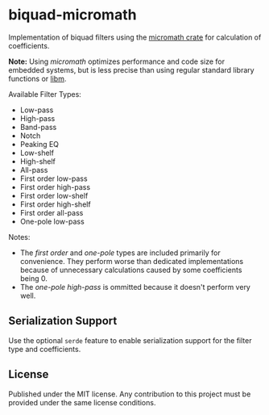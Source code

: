 # biquad-micromath

Implementation of biquad filters using the [micromath crate](https://crates.io/crates/micromath) for calculation of coefficients.

**Note:** Using *micromath* optimizes performance and code size for embedded systems, but is less precise than using regular standard library functions or [libm](https://crates.io/crates/libm).

Available Filter Types:

- Low-pass
- High-pass
- Band-pass
- Notch
- Peaking EQ
- Low-shelf
- High-shelf
- All-pass
- First order low-pass
- First order high-pass
- First order low-shelf
- First order high-shelf
- First order all-pass
- One-pole low-pass

Notes:

- The *first order* and *one-pole* types are included primarily for convenience. They perform worse than dedicated implementations because of unnecessary calculations caused by some coefficients being 0.
- The *one-pole high-pass* is ommitted because it doesn't perform very well.

## Serialization Support

Use the optional `serde` feature to enable serialization support for the filter type and coefficients.

## License

Published under the MIT license. Any contribution to this project must be provided under the same license conditions.
